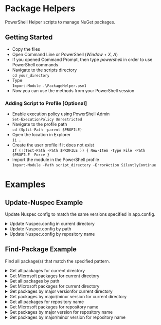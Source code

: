 # Package Helpers

PowerShell Helper scripts to manage NuGet packages.

## Getting Started

* Copy the files
* Open Command Line or PowerShell (*Window + X, A*)
* If you opened Command Prompt, then type *powershell* in order to use PowerShell commands
* Navigate to the scripts directory <br />`cd your_directory`
* Type <br />`Import-Module .\PackageHelper.psm1`
* Now you can use the methods from your PowerShell session

### Adding Script to Profile [Optional]

* Enable execution policy using PowerShell Admin <br /> `Set-ExecutionPolicy Unrestricted`
* Navigate to the profile path <br />`cd (Split-Path -parent $PROFILE)`
* Open the location in Explorer <br />`ii .`
* Create the user profile if it does not exist <br />`If (!(Test-Path -Path $PROFILE )) { New-Item -Type File -Path $PROFILE -Force }`
* Import the module in the PowerShell profile <br />`Import-Module -Path script_directory -ErrorAction SilentlyContinue`

# Examples

## Update-Nuspec Example
Update Nuspec config to match the same versions specified in app.config.
<details>
   <summary>Update Nuspec.config in current directory</summary>
   <p>Update-Nuspec</p>
</details>
<details>
   <summary>Update Nuspec.config by path</summary>
   <p>Update-Nuspec -Path 'C:\git\PowerShell\EnvironmentVariables\'</p>
</details>
<details>
   <summary>Update Nuspec.config by repository name</summary>
   <p>Update-Nuspec -Repository 'EnvironmentVariables'</p>
</details>

## Find-Package Example
Find all package(s) that match the specified pattern.
<details>
   <summary>Get all packages for current directory</summary>
   <p>Find-Package</p>
</details>
<details>
   <summary>Get Microsoft packages for current directory</summary>
   <p>Find-Package -Pattern '*Microsoft*'</p>
</details>
<details>
   <summary>Get all packages by path</summary>
   <p>Update-Nuspec -Path 'C:\git\PowerShell\EnvironmentVariables\'</p>
</details>
<details>
   <summary>Get Microsoft packages for current directory</summary>
   <p>Find-Package -Path 'C:\git\PowerShell\EnvironmentVariables\' -Pattern '*Microsoft*'</p>
</details>
<details>
   <summary>Get packages by major versionfor current directory</summary>
   <p>Find-Package -Path 'C:\git\PowerShell\EnvironmentVariables\' -Pattern '*2.*'</p>
</details>
<details>
   <summary>Get packages by major/minor version for current directory</summary>
   <p>Find-Package -Path 'C:\git\PowerShell\EnvironmentVariables\' -Pattern '*2.1*'</p>
</details>
<details>
   <summary>Get all packages for repository name</summary>
   <p>Find-Package -Repository 'EnvironmentVariables'</p>
</details>
<details>
   <summary>Get Microsoft packages for repository name</summary>
   <p>Find-Package -Repository 'EnvironmentVariables' -Pattern '*Microsoft*'</p>
</details>
<details>
   <summary>Get packages by major version for repository name</summary>
   <p>Find-Package -Repository 'EnvironmentVariables' -Pattern '*2.*'</p>
</details>
<details>
   <summary>Get packages by major/minor version for repository name</summary>
   <p>Find-Package -Repository 'EnvironmentVariables' -Pattern '*2.1*'</p>
</details>
